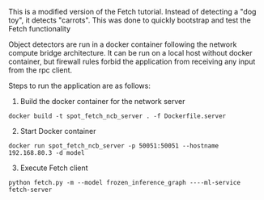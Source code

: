 This is a modified version of the Fetch tutorial. Instead of detecting a "dog toy", it detects "carrots". This was done to quickly bootstrap and test the Fetch functionality 

Object detectors are run in a docker container following the network compute bridge architecture. It can be run on a local host without docker container, but firewall rules
forbid the application from receiving any input from the rpc client. 

Steps to run the application are as follows:

1. Build the docker container for the network server
```commandline
docker build -t spot_fetch_ncb_server . -f Dockerfile.server
```

2. Start Docker container
```commandline
docker run spot_fetch_ncb_server -p 50051:50051 --hostname 192.168.80.3 -d model
```

3. Execute Fetch client
```commandline
python fetch.py -m --model frozen_inference_graph ----ml-service fetch-server
```